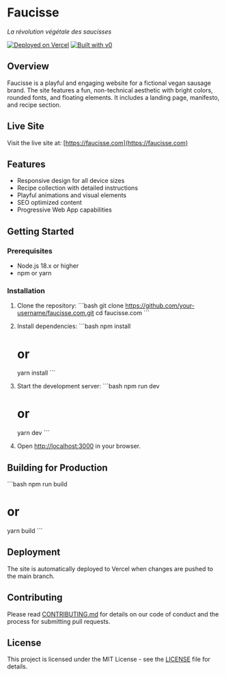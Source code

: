 # Faucisse

*La révolution végétale des saucisses*

[![Deployed on Vercel](https://img.shields.io/badge/Deployed%20on-Vercel-black?style=for-the-badge&logo=vercel)](https://vercel.com/iromains-projects/v0-faucisse)
[![Built with v0](https://img.shields.io/badge/Built%20with-v0.dev-black?style=for-the-badge)](https://v0.dev/chat/projects/E228WavTG5d)

## Overview

Faucisse is a playful and engaging website for a fictional vegan sausage brand. The site features a fun, non-technical aesthetic with bright colors, rounded fonts, and floating elements. It includes a landing page, manifesto, and recipe section.

## Live Site

Visit the live site at: [https://faucisse.com](https://faucisse.com)

## Features

- Responsive design for all device sizes
- Recipe collection with detailed instructions
- Playful animations and visual elements
- SEO optimized content
- Progressive Web App capabilities

## Getting Started

### Prerequisites

- Node.js 18.x or higher
- npm or yarn

### Installation

1. Clone the repository:
   \`\`\`bash
   git clone https://github.com/your-username/faucisse.com.git
   cd faucisse.com
   \`\`\`

2. Install dependencies:
   \`\`\`bash
   npm install
   # or
   yarn install
   \`\`\`

3. Start the development server:
   \`\`\`bash
   npm run dev
   # or
   yarn dev
   \`\`\`

4. Open [http://localhost:3000](http://localhost:3000) in your browser.

## Building for Production

\`\`\`bash
npm run build
# or
yarn build
\`\`\`

## Deployment

The site is automatically deployed to Vercel when changes are pushed to the main branch.

## Contributing

Please read [CONTRIBUTING.md](CONTRIBUTING.md) for details on our code of conduct and the process for submitting pull requests.

## License

This project is licensed under the MIT License - see the [LICENSE](LICENSE) file for details.
